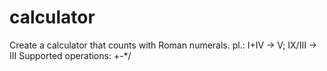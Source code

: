 # calculator

Create a calculator that counts with Roman numerals. pl.: I+IV → V; IX/III → III 
Supported operations: +-*/  


